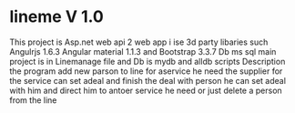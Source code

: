 # lineme V 1.0
This project is Asp.net web api 2 web app i ise 3d party libaries such Angulrjs 1.6.3 Angular material 1.1.3 and Bootstrap 3.3.7
Db ms sql
main project is in Linemanage file and Db is mydb and alldb scripts
Description
the program add new parson to line for aservice he need
the supplier for the service can 
set adeal and finish the deal with person
he can set adeal with him and direct him to antoer service he need 
or just delete a person from the line
